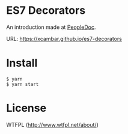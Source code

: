 # ES7 Decorators

An introduction made at [PeopleDoc](https://tech.people-doc.com).

URL: https://xcambar.github.io/es7-decorators

# Install

```
$ yarn
$ yarn start
```

# License

WTFPL (http://www.wtfpl.net/about/)
